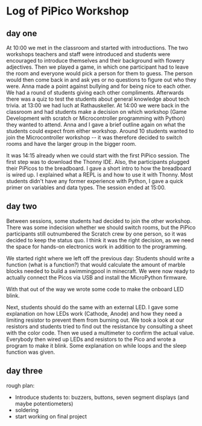 # Log of PiPico Workshop

## day one

At 10:00 we met in the classroom and started with introductions.
The two workshops teachers and staff were introduced and students were encouraged to introduce themselves and their background with flowery adjectives.
Then we played a game, in which one participant had to leave the room and everyone would pick a person for them to guess. The person would then come back in and ask yes or no questions to figure out who they were.
Anna made a point against bullying and for being nice to each other. We had a round of students giving each other compliments.
Afterwards there was a quiz to test the students about general knowledge about tech trivia.
at 13:00 we had luch at Rathauskeller.
At 14:00 we were back in the classroom and had students make a decision on which workshop (Game Development with scratch or Microcontroller programming with Python) they wanted to attend.
Anna and I gave a brief outline again on what the students could expect from either workshop.
Around 10 students wanted to join the Microcontroller workshop -- it was therefore decided to switch rooms and have the larger group in the bigger room.

It was 14:15 already when we could start with the first PiPico session.
The first step was to download the Thonny IDE. Also, the participants plugged their PiPicos to the breadboard. I gave a short intro to how the breadboard is wired up.
I explained what a REPL is and how to use it with Thonny.
Most students didn't have any former experience with Python, I gave a quick primer on variables and data types.
The session ended at 15:00.

## day two

Between sessions, some students had decided to join the other workshop. There was some indecision whether we should switch rooms, but the PiPico participants still outnumbered the Scratch crew by one person, so it was decided to keep the status quo.
I think it was the right decision, as we need the space for hands-on electronics work in addition to the programming.

We started right where we left off the previous day: Students should write a function (what is a function?) that would calculate the amount of marble blocks needed to build a swimmingpool in minecraft.
We were now ready to actually connect the Picos via USB and install the MicroPython firmware.

With that out of the way we wrote some code to make the onboard LED blink.

Next, students should do the same with an external LED.
I gave some explanation on how LEDs work (Cathode, Anode) and how they need a limiting resistor to prevent them from burning out. 
We took a look at our resistors and students tried to find out the resistance by consulting a sheet with the color code. Then we used a multimeter to confirm the actual value.
Everybody then wired up LEDs and resistors to the Pico and wrote a program to make it blink.
Some explanation on while loops and the sleep function was given.

## day three

rough plan:
- Introduce students to: buzzers, buttons, seven segment displays (and maybe potentiometers)
- soldering
- start working on final project
